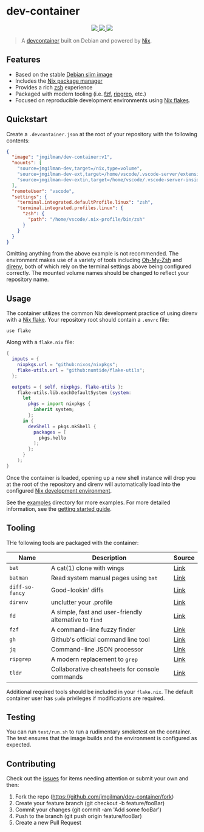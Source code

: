 # dev-container

<p align="center">
    <a href="https://github.com/jmgilman/dev-container/actions/workflows/ci.yml">
        <img src="https://github.com/jmgilman/dev-container/actions/workflows/ci.yml/badge.svg"/>
    </a>
    <a href="https://hub.docker.com/repository/docker/jmgilman/dev-container">
        <img src="https://img.shields.io/docker/v/jmgilman/dev-container"/>
    </a>
    <img src="https://img.shields.io/github/license/jmgilman/dev-container"/>
</p>

> A [devcontainer][1] built on Debian and powered by [Nix][2].

## Features

- Based on the stable [Debian slim image][3]
- Includes the [Nix package manager][4]
- Provides a rich [zsh][5] experience
- Packaged with modern tooling (i.e. [fzf][6], [ripgrep][7], etc.)
- Focused on reproducible development environments using [Nix flakes][8].

## Quickstart

Create a `.devcontainer.json` at the root of your repository with the following
contents:

```json
{
  "image": "jmgilman/dev-container:v1",
  "mounts": [
    "source=jmgilman-dev,target=/nix,type=volume",
    "source=jmgilman-dev-ext,target=/home/vscode/.vscode-server/extensions,type=volume",
    "source=jmgilman-dev-extin,target=/home/vscode/.vscode-server-insiders/extensions,type=volume"
  ],
  "remoteUser": "vscode",
  "settings": {
    "terminal.integrated.defaultProfile.linux": "zsh",
    "terminal.integrated.profiles.linux": {
      "zsh": {
        "path": "/home/vscode/.nix-profile/bin/zsh"
      }
    }
  }
}
```

Omitting anything from the above example is not recommended. The environment
makes use of a variety of tools including [Oh-My-Zsh][9] and [direnv][10], both
of which rely on the terminal settings above being configured correctly. The
mounted volume names should be changed to reflect your repository name.

## Usage

The container utilizes the common Nix development practice of using direnv with
a [Nix flake][8]. Your repository root should contain a `.envrc` file:

```text
use flake
```

Along with a `flake.nix` file:

```nix
{
  inputs = {
    nixpkgs.url = "github:nixos/nixpkgs";
    flake-utils.url = "github:numtide/flake-utils";
  };

  outputs = { self, nixpkgs, flake-utils }:
    flake-utils.lib.eachDefaultSystem (system:
      let
        pkgs = import nixpkgs {
          inherit system;
        };
      in {
        devShell = pkgs.mkShell {
          packages = [
            pkgs.hello
          ];
        };
      }
    );
}
```

Once the container is loaded, opening up a new shell instance will drop you at
the root of the repository and direnv will automatically load into the
configured [Nix development environment][11].

See the [examples](examples/) directory for more examples. For more detailed
information, see the [getting started guide](docs/getting_started.md).

## Tooling

THe following tools are packaged with the container:

| Name            | Description                                            | Source                                                                |
| --------------- | ------------------------------------------------------ | --------------------------------------------------------------------- |
| `bat`           | A cat(1) clone with wings                              | [Link](https://github.com/sharkdp/bat)                                |
| `batman`        | Read system manual pages using `bat`                   | [Link](https://github.com/eth-p/bat-extras/blob/master/doc/batman.md) |
| `diff-so-fancy` | Good-lookin' diffs                                     | [Link](https://github.com/so-fancy/diff-so-fancy)                     |
| `direnv`        | unclutter your .profile                                | [Link](https://github.com/direnv/direnv)                              |
| `fd`            | A simple, fast and user-friendly alternative to `find` | [Link](https://github.com/sharkdp/fd)                                 |
| `fzf`           | A command-line fuzzy finder                            | [Link](https://github.com/junegunn/fzf)                               |
| `gh`            | Github's official command line tool                    | [Link](https://github.com/cli/cli)                                    |
| `jq`            | Command-line JSON processor                            | [Link](https://github.com/stedolan/jq)                                |
| `ripgrep`       | A modern replacement to `grep`                         | [Link](https://github.com/BurntSushi/ripgrep)                         |
| `tldr`          | Collaborative cheatsheets for console commands         | [Link](https://github.com/tldr-pages/tldr)                            |

Additional required tools should be included in your `flake.nix`. The default
container user has `sudo` privileges if modifications are required.

## Testing

You can run `test/run.sh` to run a rudimentary smoketest on the container. The
test ensures that the image builds and the environment is configured as
expected.

## Contributing

Check out the [issues][12] for items needing attention or submit your own and
then:

1. Fork the repo (<https://github.com/jmgilman/dev-container/fork>)
2. Create your feature branch (git checkout -b feature/fooBar)
3. Commit your changes (git commit -am 'Add some fooBar')
4. Push to the branch (git push origin feature/fooBar)
5. Create a new Pull Request

[1]: https://code.visualstudio.com/docs/remote/containers
[2]: https://nixos.org/
[3]: https://hub.docker.com/_/debian
[4]: https://nixos.wiki/wiki/Nix
[5]: https://www.zsh.org/
[6]: https://github.com/junegunn/fzf
[7]: https://github.com/BurntSushi/ripgrep
[8]: https://nixos.wiki/wiki/Flakes
[9]: https://ohmyz.sh/
[10]: https://direnv.net/
[11]: https://nixos.wiki/wiki/Development_environment_with_nix-shell
[12]: https://github.com/jmgilman/dev-container/issues
